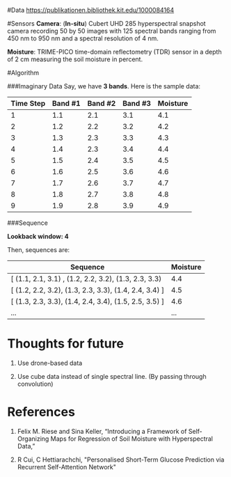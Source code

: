 #Data
https://publikationen.bibliothek.kit.edu/1000084164

#Sensors
**Camera**: (**In-situ**) Cubert UHD 285 hyperspectral snapshot camera recording 50 by 50 images with 125 spectral bands ranging from 450 nm to 950 nm and a spectral resolution of 4 nm.

**Moisture**: TRIME-PICO time-domain reflectometry (TDR) sensor in a depth of 2 cm measuring the soil moisture in percent.

#Algorithm

###Imaginary Data
Say, we have **3 bands**. Here is the sample data:

| Time Step | Band #1 | Band #2 | Band #3 | Moisture |
|-----------|---------|---------|---------|----------|
| 1         | 1.1     | 2.1     | 3.1     | 4.1      |
| 2         | 1.2     | 2.2     | 3.2     | 4.2      |
| 3         | 1.3     | 2.3     | 3.3     | 4.3      |
| 4         | 1.4     | 2.3     | 3.4     | 4.4      |
| 5         | 1.5     | 2.4     | 3.5     | 4.5      |
| 6         | 1.6     | 2.5     | 3.6     | 4.6      |
| 7         | 1.7     | 2.6     | 3.7     | 4.7      |
| 8         | 1.8     | 2.7     | 3.8     | 4.8      |
| 9         | 1.9     | 2.8     | 3.9     | 4.9      |

###Sequence

**Lookback window: 4**

Then, sequences are:

| Sequence                                               | Moisture | 
|--------------------------------------------------------|----------|
| [ (1.1, 2.1, 3.1) , (1.2, 2.2, 3.2), (1.3, 2.3, 3.3)   | 4.4      | 
| [ (1.2, 2.2, 3.2), (1.3, 2.3, 3.3),  (1.4, 2.4, 3.4) ] | 4.5      | 
| [ (1.3, 2.3, 3.3),  (1.4, 2.4, 3.4), (1.5, 2.5, 3.5) ] | 4.6      | 
| ...                                                    | ...      | 

# Thoughts for future

1. Use drone-based data

2. Use cube data instead of single spectral line. (By passing through convolution)

# References

1. Felix M. Riese and Sina Keller, “Introducing a Framework of Self-Organizing Maps for Regression of Soil Moisture with Hyperspectral Data,”

2. R Cui, C Hettiarachchi, "Personalised Short-Term Glucose Prediction via Recurrent Self-Attention Network"
